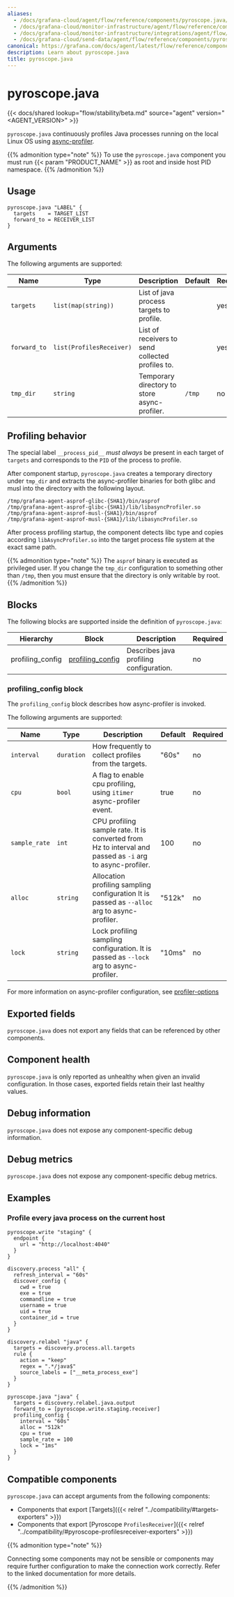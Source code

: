 ```yaml
---
aliases:
  - /docs/grafana-cloud/agent/flow/reference/components/pyroscope.java/
  - /docs/grafana-cloud/monitor-infrastructure/agent/flow/reference/components/pyroscope.java/
  - /docs/grafana-cloud/monitor-infrastructure/integrations/agent/flow/reference/components/pyroscope.java/
  - /docs/grafana-cloud/send-data/agent/flow/reference/components/pyroscope.java/
canonical: https://grafana.com/docs/agent/latest/flow/reference/components/pyroscope.java/
description: Learn about pyroscope.java
title: pyroscope.java
---
```


# pyroscope.java

{{< docs/shared lookup="flow/stability/beta.md" source="agent" version="<AGENT_VERSION>" >}}

`pyroscope.java` continuously profiles Java processes running on the local Linux OS
using [async-profiler](https://github.com/async-profiler/async-profiler).

{{% admonition type="note" %}}
To use the  `pyroscope.java` component you must run {{< param "PRODUCT_NAME" >}} as root and inside host PID namespace.
{{% /admonition %}}

## Usage

```river
pyroscope.java "LABEL" {
  targets    = TARGET_LIST
  forward_to = RECEIVER_LIST
}
```

## Arguments

The following arguments are supported:

| Name         | Type                     | Description                                      | Default | Required |
|--------------|--------------------------|--------------------------------------------------|---------|----------|
| `targets`    | `list(map(string))`      | List of java process targets to profile.         |         | yes      |
| `forward_to` | `list(ProfilesReceiver)` | List of receivers to send collected profiles to. |         | yes      |
| `tmp_dir`    | `string`                 | Temporary directory to store async-profiler.      | `/tmp`  | no       |

## Profiling behavior

The special label `__process_pid__` _must always_ be present in each target of `targets` and corresponds to the `PID` of
the process to profile.

After component startup, `pyroscope.java` creates a temporary directory under `tmp_dir` and extracts the
async-profiler binaries for both glibc and musl into the directory with the following layout.

```
/tmp/grafana-agent-asprof-glibc-{SHA1}/bin/asprof
/tmp/grafana-agent-asprof-glibc-{SHA1}/lib/libasyncProfiler.so
/tmp/grafana-agent-asprof-musl-{SHA1}/bin/asprof
/tmp/grafana-agent-asprof-musl-{SHA1}/lib/libasyncProfiler.so
```

After process profiling startup, the component detects libc type and copies according `libAsyncProfiler.so` into the
target process file system at the exact same path.

{{% admonition type="note" %}}
The `asprof` binary is executed as privileged user.
If you change the `tmp_dir` configuration to something other than `/tmp`, then you must ensure that the
directory is only writable by root.
{{% /admonition %}}
## Blocks

The following blocks are supported inside the definition of
`pyroscope.java`:

| Hierarchy        | Block                | Description                            | Required |
|------------------|----------------------|----------------------------------------|----------|
| profiling_config | [profiling_config][] | Describes java profiling configuration. | no       |

[profiling_config]: #profiling_config-block

### profiling_config block

The `profiling_config` block describes how async-profiler is invoked.

The following arguments are supported:

| Name          | Type       | Description                                                                                             | Default | Required |
|---------------|------------|---------------------------------------------------------------------------------------------------------|---------|----------|
| `interval`    | `duration` | How frequently to collect profiles from the targets.                                                    | "60s"   | no       |
| `cpu`         | `bool`     | A flag to enable cpu profiling, using `itimer` async-profiler event.                                    | true    | no       |
| `sample_rate` | `int`      | CPU profiling sample rate. It is converted from Hz to interval and passed as `-i` arg to async-profiler. | 100     | no       |
| `alloc`       | `string`   | Allocation profiling sampling configuration  It is passed as `--alloc` arg to async-profiler.            | "512k"  | no       |
| `lock`        | `string`   | Lock profiling sampling configuration. It is passed as `--lock` arg to async-profiler.                   | "10ms"  | no       |

For more information on async-profiler configuration, see [profiler-options](https://github.com/async-profiler/async-profiler?tab=readme-ov-file#profiler-options)

## Exported fields

`pyroscope.java` does not export any fields that can be referenced by other
components.

## Component health

`pyroscope.java` is only reported as unhealthy when given an invalid
configuration. In those cases, exported fields retain their last healthy
values.

## Debug information

`pyroscope.java` does not expose any component-specific debug information.

## Debug metrics

`pyroscope.java` does not expose any component-specific debug metrics.

## Examples

### Profile every java process on the current host

```river
pyroscope.write "staging" {
  endpoint {
    url = "http://localhost:4040"
  }
}

discovery.process "all" {
  refresh_interval = "60s"
  discover_config {
    cwd = true
    exe = true
    commandline = true
    username = true
    uid = true
    container_id = true
  }
}

discovery.relabel "java" {
  targets = discovery.process.all.targets
  rule {
    action = "keep"
    regex = ".*/java$"
    source_labels = ["__meta_process_exe"]
  }
}

pyroscope.java "java" {
  targets = discovery.relabel.java.output
  forward_to = [pyroscope.write.staging.receiver]
  profiling_config {
    interval = "60s"
    alloc = "512k"
    cpu = true
    sample_rate = 100
    lock = "1ms"
  }
}
```

<!-- START GENERATED COMPATIBLE COMPONENTS -->

## Compatible components

`pyroscope.java` can accept arguments from the following components:

- Components that export [Targets]({{< relref "../compatibility/#targets-exporters" >}})
- Components that export [Pyroscope `ProfilesReceiver`]({{< relref "../compatibility/#pyroscope-profilesreceiver-exporters" >}})


{{% admonition type="note" %}}

Connecting some components may not be sensible or components may require further configuration to make the 
connection work correctly. Refer to the linked documentation for more details.

{{% /admonition %}}

<!-- END GENERATED COMPATIBLE COMPONENTS -->